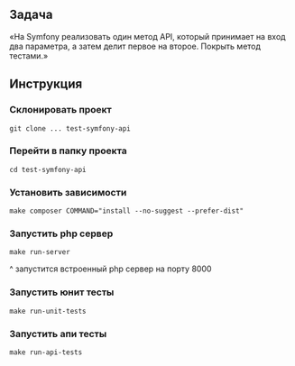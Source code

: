 ## Задача

«На Symfony реализовать один метод API, который принимает на вход два параметра, а затем делит первое на второе. Покрыть метод тестами.»

## Инструкция

### Склонировать проект

```
git clone ... test-symfony-api 
```
###  Перейти в папку проекта
```  
cd test-symfony-api
```
###  Установить зависимости
```
make composer COMMAND="install --no-suggest --prefer-dist"
```
###  Запустить php сервер
```
make run-server  
```
^ запустится встроенный php сервер на порту 8000

###  Запустить юнит тесты
```
make run-unit-tests
```
###  Запустить апи тесты
```
make run-api-tests
```
